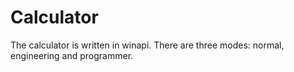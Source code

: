 # Calculator
The calculator is written in winapi. There are three modes: normal, engineering and programmer.
